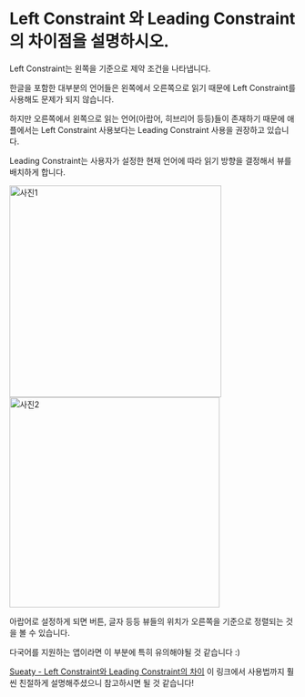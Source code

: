 # Left Constraint 와 Leading Constraint 의 차이점을 설명하시오.

Left Constraint는 왼쪽을 기준으로 제약 조건을 나타냅니다.

한글을 포함한 대부분의 언어들은 왼쪽에서 오른쪽으로 읽기 때문에 Left Constraint를 사용해도 문제가 되지 않습니다.

하지만 오른쪽에서 왼쪽으로 읽는 언어(아랍어, 히브리어 등등)들이 존재하기 때문에 애플에서는 Left Constraint 사용보다는 Leading Constraint 사용을 권장하고 있습니다.

Leading Constraint는 사용자가 설정한 현재 언어에 따라 읽기 방향을 결정해서 뷰를 배치하게 합니다.

<img width="372" alt="사진1" src="https://github.com/Swift-Master/SwiftMaster17_Team13_Study/assets/59015538/e23d56d0-256b-48ab-bca1-a56ad9474d19">
<img width="369" alt="사진2" src="https://github.com/Swift-Master/SwiftMaster17_Team13_Study/assets/59015538/4e612155-65f3-44d8-9ba1-3662018e4e6b">

아랍어로 설정하게 되면 버튼, 글자 등등 뷰들의 위치가 오른쪽을 기준으로 정렬되는 것을 볼 수 있습니다.

다국어를 지원하는 앱이라면 이 부분에 특히 유의해야될 것 같습니다 :)

[Sueaty - Left Constraint와 Leading Constraint의 차이](https://sueaty.tistory.com/175) 이 링크에서 사용법까지 훨씬 친절하게 설명해주셨으니 참고하시면 될 것 같습니다!